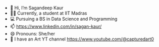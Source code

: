 - 👋 Hi, I’m Sagandeep Kaur
- 👩‍🎓 Currently, a student at IIT Madras
- 💻 Pursuing a BS in Data Science and Programming
- 📫 https://www.linkedin.com/in/sagan-kaur/
- 😄 Pronouns: She/her
- 🎨 I have an Art YT channel https://www.youtube.com/@capturedart0

<!---
Sagankaur/Sagankaur is a ✨ special ✨ repository because its `README.md` (this file) appears on your GitHub profile.
You can click the Preview link to take a look at your changes.
--->
